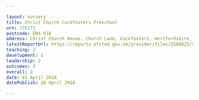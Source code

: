 ```yaml
---

layout: nursery
title: Christ Church Cockfosters Preschool
urn: 135271
postcode: EN4 9JQ
address: Christ Church House, Church Lane, Cockfosters, Hertfordshire, EN4 9JQ
latestReportUrl: https://reports.ofsted.gov.uk/provider/files/2568825/urn/135271.pdf
teaching: 2
development: 1
leadership: 2
outcomes: 2
overall: 2
date: 01 April 2018 
datePublish: 26 April 2016

---
```

